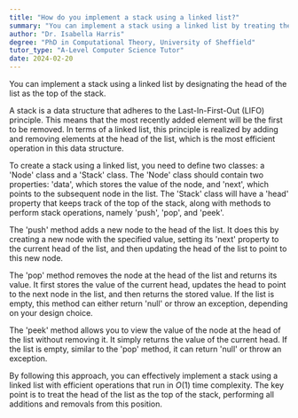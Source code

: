 ```yaml
---
title: "How do you implement a stack using a linked list?"
summary: "You can implement a stack using a linked list by treating the head of the list as the top of the stack."
author: "Dr. Isabella Harris"
degree: "PhD in Computational Theory, University of Sheffield"
tutor_type: "A-Level Computer Science Tutor"
date: 2024-02-20
---
```


You can implement a stack using a linked list by designating the head of the list as the top of the stack.

A stack is a data structure that adheres to the Last-In-First-Out (LIFO) principle. This means that the most recently added element will be the first to be removed. In terms of a linked list, this principle is realized by adding and removing elements at the head of the list, which is the most efficient operation in this data structure.

To create a stack using a linked list, you need to define two classes: a 'Node' class and a 'Stack' class. The 'Node' class should contain two properties: 'data', which stores the value of the node, and 'next', which points to the subsequent node in the list. The 'Stack' class will have a 'head' property that keeps track of the top of the stack, along with methods to perform stack operations, namely 'push', 'pop', and 'peek'.

The 'push' method adds a new node to the head of the list. It does this by creating a new node with the specified value, setting its 'next' property to the current head of the list, and then updating the head of the list to point to this new node.

The 'pop' method removes the node at the head of the list and returns its value. It first stores the value of the current head, updates the head to point to the next node in the list, and then returns the stored value. If the list is empty, this method can either return 'null' or throw an exception, depending on your design choice.

The 'peek' method allows you to view the value of the node at the head of the list without removing it. It simply returns the value of the current head. If the list is empty, similar to the 'pop' method, it can return 'null' or throw an exception.

By following this approach, you can effectively implement a stack using a linked list with efficient operations that run in $O(1)$ time complexity. The key point is to treat the head of the list as the top of the stack, performing all additions and removals from this position.
    